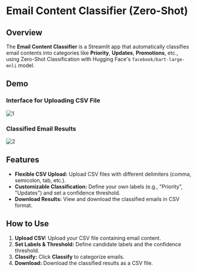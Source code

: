 # Email Content Classifier (Zero-Shot)

## Overview

The **Email Content Classifier** is a Streamlit app that automatically classifies email contents into categories like **Priority**, **Updates**, **Promotions**, etc., using Zero-Shot Classification with Hugging Face's `facebook/bart-large-mnli` model.

## Demo

### Interface for Uploading CSV File
![1](https://github.com/user-attachments/assets/e69295e0-ead3-4d14-9088-ddd6e258a825)

### Classified Email Results
![2](https://github.com/user-attachments/assets/374d8100-6a1d-40f2-b0a4-e46147d042ab)

## Features

- **Flexible CSV Upload:** Upload CSV files with different delimiters (comma, semicolon, tab, etc.).
- **Customizable Classification:** Define your own labels (e.g., "Priority", "Updates") and set a confidence threshold.
- **Download Results:** View and download the classified emails in CSV format.

## How to Use

1. **Upload CSV:** Upload your CSV file containing email content.
2. **Set Labels & Threshold:** Define candidate labels and the confidence threshold.
3. **Classify:** Click **Classify** to categorize emails.
4. **Download:** Download the classified results as a CSV file.

